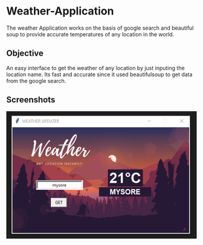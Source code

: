 # Weather-Application
The weather Application works on the basis of google search and beautiful soup to provide accurate temperatures of any location in the world.
## Objective
An easy interface to get the weather of any location by just inputing the location name. Its fast and accurate since it used beautifulsoup to get data from the google search.
## Screenshots
![](/Capture.PNG)
